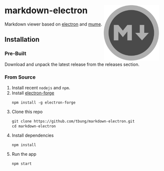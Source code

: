 # markdown-electron <img src="./assets/icons/icon.svg" alt="markdown-electron logo" height="180px" align="right" />

Markdown viewer based on [electron](https://electron.atom.io/) and
[mume](https://github.com/shd101wyy/mume).

## Installation

### Pre-Built

Download and unpack the latest release from the releases section.

### From Source

1. Install recent `nodejs` and `npm`.
2. Install [electron-forge](https://electronforge.io/)
    ```
    npm install -g electron-forge
    ```
3. Clone this repo
    ```
    git clone https://github.com/tbung/markdown-electron.git
    cd markdown-electron
    ```
4. Install dependencies
    ```
    npm install
    ```
5. Run the app
    ```
    npm start
    ```
